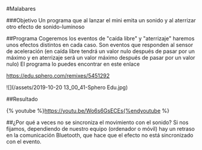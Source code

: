 #Malabares

###Objetivo
Un programa que al lanzar el mini emita un sonido y al aterrizar otro efecto de sonido-luminoso

##Programa
Cogeremos los eventos de "caída libre" y "aterrizaje" haremos unos efectos distintos en cada caso. Son eventos que responden al sensor de aceleración (en caída libre tendrá un valor nulo después de pasar por un máximo y en aterrizaje será un valor máximo después de pasar por un valor nulo)
El programa lo puedes encontrar en este enlace

https://edu.sphero.com/remixes/5451292

![](/assets/2019-10-20 13_00_41-Sphero Edu.jpg)

##Resultado

{% youtube %}https://youtu.be/Wo6s6GsECEs{%endyoutube %}

##¿Por qué a veces no se sincroniza el movimiento con el sonido?
Si nos fijamos, dependiendo de nuestro equipo (ordenador o móvil) hay un retraso en la comunicación Bluetooth, que hace que el efecto no está sincronizado con el evento.